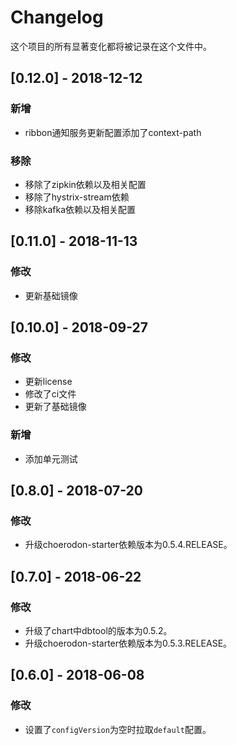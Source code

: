 # Changelog

这个项目的所有显著变化都将被记录在这个文件中。

## [0.12.0] - 2018-12-12

### 新增

 - ribbon通知服务更新配置添加了context-path

### 移除

 - 移除了zipkin依赖以及相关配置
 - 移除了hystrix-stream依赖
 - 移除kafka依赖以及相关配置

## [0.11.0] - 2018-11-13

### 修改
- 更新基础镜像

## [0.10.0] - 2018-09-27

### 修改

- 更新license 
- 修改了ci文件
- 更新了基础镜像

### 新增

- 添加单元测试

## [0.8.0] - 2018-07-20

### 修改

- 升级choerodon-starter依赖版本为0.5.4.RELEASE。

## [0.7.0] - 2018-06-22

### 修改

- 升级了chart中dbtool的版本为0.5.2。
- 升级choerodon-starter依赖版本为0.5.3.RELEASE。

## [0.6.0] - 2018-06-08

### 修改

- 设置了`configVersion`为空时拉取`default`配置。